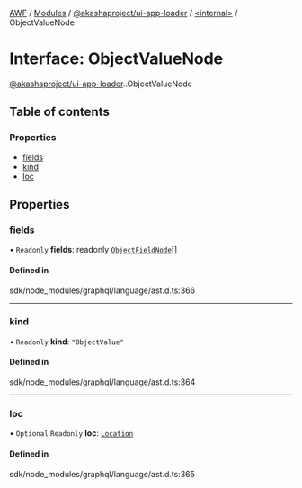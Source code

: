 [AWF](../README.md) / [Modules](../modules.md) / [@akashaproject/ui-app-loader](../modules/akashaproject_ui_app_loader.md) / [<internal\>](../modules/akashaproject_ui_app_loader._internal_.md) / ObjectValueNode

# Interface: ObjectValueNode

[@akashaproject/ui-app-loader](../modules/akashaproject_ui_app_loader.md).[<internal>](../modules/akashaproject_ui_app_loader._internal_.md).ObjectValueNode

## Table of contents

### Properties

- [fields](akashaproject_ui_app_loader._internal_.ObjectValueNode.md#fields)
- [kind](akashaproject_ui_app_loader._internal_.ObjectValueNode.md#kind)
- [loc](akashaproject_ui_app_loader._internal_.ObjectValueNode.md#loc)

## Properties

### fields

• `Readonly` **fields**: readonly [`ObjectFieldNode`](akashaproject_ui_app_loader._internal_.ObjectFieldNode.md)[]

#### Defined in

sdk/node_modules/graphql/language/ast.d.ts:366

___

### kind

• `Readonly` **kind**: ``"ObjectValue"``

#### Defined in

sdk/node_modules/graphql/language/ast.d.ts:364

___

### loc

• `Optional` `Readonly` **loc**: [`Location`](../classes/akashaproject_ui_app_loader._internal_.Location.md)

#### Defined in

sdk/node_modules/graphql/language/ast.d.ts:365
